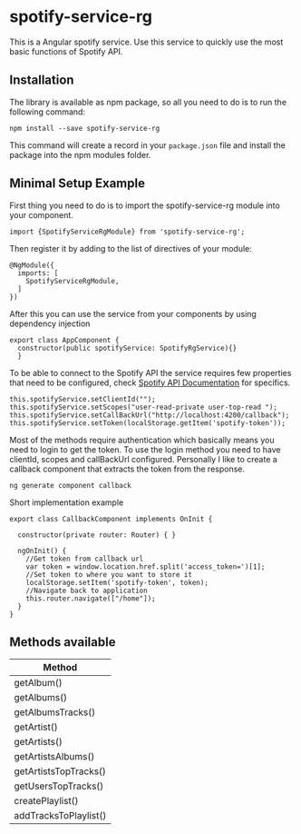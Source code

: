 [Spotify API Documentation]: https://developer.spotify.com/documentation/web-api/
# spotify-service-rg

This is a Angular spotify service. Use this service to quickly use the most basic functions of Spotify API.


## Installation

The library is available as npm package, so all you need to do is to run the following command:

```
npm install --save spotify-service-rg
```

This command will create a record in your `package.json` file and install the package into the npm modules folder.


## Minimal Setup Example

First thing you need to do is to import the spotify-service-rg module into your component.
```
import {SpotifyServiceRgModule} from 'spotify-service-rg';
```

Then register it by adding to the list of directives of your module:
```
@NgModule({
  imports: [
    SpotifyServiceRgModule,
  ]
})
```

After this you can use the service from your components by using dependency injection
```
export class AppComponent {
  constructor(public spotifyService: SpotifyRgService){}
  }
```

To be able to connect to the Spotify API the service requires few properties that need to be configured, check [Spotify API Documentation][] for specifics.
```
this.spotifyService.setClientId("");
this.spotifyService.setScopes("user-read-private user-top-read ");
this.spotifyService.setCallBackUrl("http://localhost:4200/callback");
this.spotifyService.setToken(localStorage.getItem('spotify-token'));
```

Most of the methods require authentication which basically means you need to login to get the token.
To use the login method you need to have clientId, scopes and callBackUrl configured.
Personally I like to create a callback component that extracts the token from the response.
```
ng generate component callback
```

Short implementation example
```
export class CallbackComponent implements OnInit {

  constructor(private router: Router) { }

  ngOnInit() {
    //Get token from callback url
    var token = window.location.href.split('access_token=')[1];
    //Set token to where you want to store it
    localStorage.setItem('spotify-token', token);
    //Navigate back to application
    this.router.navigate(["/home"]);
  }
}
```

## Methods available
| Method        |
| ------------- |
| getAlbum()      | 
| getAlbums()    | 
| getAlbumsTracks() | 
| getArtist()      | 
| getArtists()    | 
| getArtistsAlbums() | 
| getArtistsTopTracks()      | 
| getUsersTopTracks()    | 
| createPlaylist() | 
| addTracksToPlaylist() | 



    


